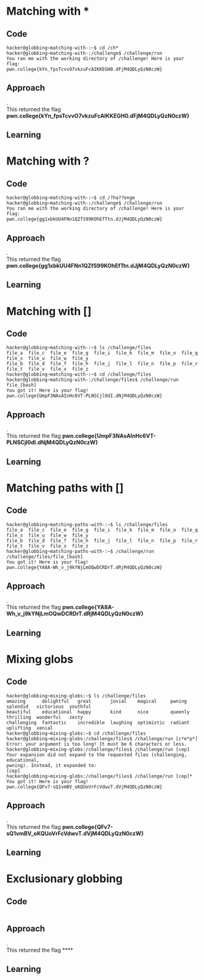 # Matching with *
## Code
```
hacker@globbing~matching-with-:~$ cd /ch*
hacker@globbing~matching-with-:/challenge$ /challenge/run
You ran me with the working directory of /challenge! Here is your flag:
pwn.college{kYn_fpsTcvvO7vkzuFcAIKKEGH0.dFjM4QDLyQzN0czW}
```
## Approach
.<br>
This returned the flag **pwn.college{kYn_fpsTcvvO7vkzuFcAIKKEGH0.dFjM4QDLyQzN0czW}**
## Learning

# Matching with ?
## Code
```
hacker@globbing~matching-with-:~$ cd /?ha??enge
hacker@globbing~matching-with-:/challenge$ /challenge/run
You ran me with the working directory of /challenge! Here is your flag:
pwn.college{gg1xbkUU4FNn1QZfS99KOhEfTtn.dJjM4QDLyQzN0czW}
```
## Approach
.<br>
This returned the flag **pwn.college{gg1xbkUU4FNn1QZfS99KOhEfTtn.dJjM4QDLyQzN0czW}**
## Learning

# Matching with []
## Code
```
hacker@globbing~matching-with-:~$ ls /challenge/files
file_a  file_c  file_e  file_g  file_i  file_k  file_m  file_o  file_q  file_s  file_u  file_w  file_y
file_b  file_d  file_f  file_h  file_j  file_l  file_n  file_p  file_r  file_t  file_v  file_x  file_z
hacker@globbing~matching-with-:~$ cd /challenge/files
hacker@globbing~matching-with-:/challenge/files$ /challenge/run file_[bash]
You got it! Here is your flag!
pwn.college{UmpF3NAsAInHc6VT-PLNSCjl0dI.dNjM4QDLyQzN0czW}
```
## Approach
.<br>
This returned the flag **pwn.college{UmpF3NAsAInHc6VT-PLNSCjl0dI.dNjM4QDLyQzN0czW}**
## Learning

# Matching paths with []
## Code
```
hacker@globbing~matching-paths-with-:~$ ls /challenge/files
file_a  file_c  file_e  file_g  file_i  file_k  file_m  file_o  file_q  file_s  file_u  file_w  file_y
file_b  file_d  file_f  file_h  file_j  file_l  file_n  file_p  file_r  file_t  file_v  file_x  file_z
hacker@globbing~matching-paths-with-:~$ /challenge/run /challenge/files/file_[bash]
You got it! Here is your flag!
pwn.college{YA8A-Wh_v_j9kYNjLmOQwDCRDrT.dRjM4QDLyQzN0czW}
```
## Approach
.<br>
This returned the flag **pwn.college{YA8A-Wh_v_j9kYNjLmOQwDCRDrT.dRjM4QDLyQzN0czW}**
## Learning

# Mixing globs
## Code
```
hacker@globbing~mixing-globs:~$ ls /challenge/files
amazing      delightful   great       jovial    magical     pwning   splendid   victorious  youthful
beautiful    educational  happy       kind      nice        queenly  thrilling  wonderful   zesty
challenging  fantastic    incredible  laughing  optimistic  radiant  uplifting  xenial
hacker@globbing~mixing-globs:~$ cd /challenge/files
hacker@globbing~mixing-globs:/challenge/files$ /challenge/run [c*e*p*]
Error: your argument is too long! It must be 6 characters or less.
hacker@globbing~mixing-globs:/challenge/files$ /challenge/run [cep]
Your expansion did not expand to the requested files (challenging, educational,
pwning). Instead, it expanded to:
[cep]
hacker@globbing~mixing-globs:/challenge/files$ /challenge/run [cep]*
You got it! Here is your flag!
pwn.college{QFv7-sQ1vmBV_oKQUoVrFcVdwvT.dVjM4QDLyQzN0czW}
```
## Approach
.<br>
This returned the flag **pwn.college{QFv7-sQ1vmBV_oKQUoVrFcVdwvT.dVjM4QDLyQzN0czW}**
## Learning

# Exclusionary globbing
## Code
```

```
## Approach
.<br>
This returned the flag ****
## Learning


